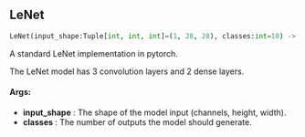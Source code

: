 ## LeNet
```python
LeNet(input_shape:Tuple[int, int, int]=(1, 28, 28), classes:int=10) -> None
```
A standard LeNet implementation in pytorch.

The LeNet model has 3 convolution layers and 2 dense layers.


#### Args:

* **input_shape** :  The shape of the model input (channels, height, width).
* **classes** :  The number of outputs the model should generate.